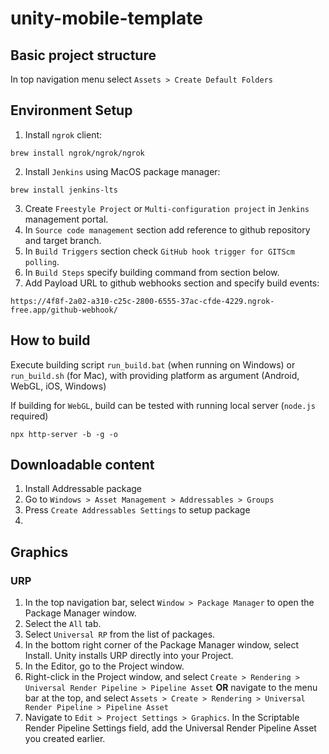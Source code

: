 # unity-mobile-template

## Basic project structure
In top navigation menu select `Assets > Create Default Folders`

## Environment Setup
1. Install `ngrok` client:
```
brew install ngrok/ngrok/ngrok
```

2. Install `Jenkins` using MacOS package manager:
```
brew install jenkins-lts
```

3. Create `Freestyle Project` or `Multi-configuration project` in `Jenkins` management portal.
4. In `Source code management` section add reference to github repository and target branch.
5. In `Build Triggers` section check `GitHub hook trigger for GITScm polling`.
6. In `Build Steps` specify building command from section below.
7. Add Payload URL to github webhooks section and specify build events:

```
https://4f8f-2a02-a310-c25c-2800-6555-37ac-cfde-4229.ngrok-free.app/github-webhook/
```

## How to build

Execute building script `run_build.bat` (when running on Windows) or `run_build.sh` (for Mac), with providing platform as argument (Android, WebGL, iOS, Windows)

If building for `WebGL`, build can be tested with running local server (`node.js` required)
```
npx http-server -b -g -o
```

## Downloadable content

1. Install Addressable package
2. Go to `Windows > Asset Management > Addressables > Groups`
3. Press `Create Addressables Settings` to setup package
4. 

## Graphics

### URP

1. In the top navigation bar, select `Window > Package Manager` to open the Package Manager window.
2. Select the `All` tab.
3. Select `Universal RP` from the list of packages.
4. In the bottom right corner of the Package Manager window, select Install. Unity installs URP directly into your Project.
5. In the Editor, go to the Project window.
6. Right-click in the Project window, and select `Create > Rendering > Universal Render Pipeline > Pipeline Asset`
**OR** navigate to the menu bar at the top, and select `Assets > Create > Rendering > Universal Render Pipeline > Pipeline Asset`
7. Navigate to `Edit > Project Settings > Graphics`.
In the Scriptable Render Pipeline Settings field, add the Universal Render Pipeline Asset you created earlier.

